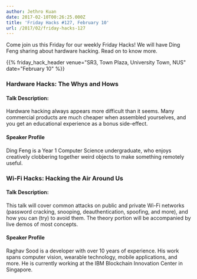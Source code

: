 ```yaml
---
author: Jethro Kuan
date: 2017-02-10T00:26:25.000Z
title: 'Friday Hacks #127, February 10'
url: /2017/02/friday-hacks-127
---
```


Come join us this Friday for our weekly Friday Hacks! We will have Ding Feng sharing about hardware hacking. Read on to know more.

{{% friday_hack_header venue="SR3, Town Plaza, University Town, NUS" date="February 10" %}}

### Hardware Hacks: The Whys and Hows

#### Talk Description:
Hardware hacking always appears more difficult than it seems. Many commercial products are much cheaper when assembled yourselves, and you get an educational experience as a bonus side-effect.

#### Speaker Profile
Ding Feng is a Year 1 Computer Science undergraduate, who enjoys creatively clobbering together weird objects to make something remotely useful.


### Wi-Fi Hacks: Hacking the Air Around Us

#### Talk Description:

This talk will cover common attacks on public and private Wi-Fi networks (password cracking, snooping, deauthentication, spoofing, and more), and how you can (try) to avoid them. The theory portion will be accompanied by live demos of most concepts.

#### Speaker Profile
Raghav Sood is a developer with over 10 years of experience. His work spans computer vision, wearable technology, mobile applications, and more. He is currently working at the IBM Blockchain Innovation Center in Singapore.
